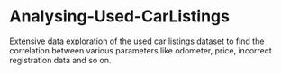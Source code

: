 # Analysing-Used-CarListings
Extensive data exploration of the used car listings dataset to find the correlation between various parameters like odometer, price, incorrect registration data and so on.

